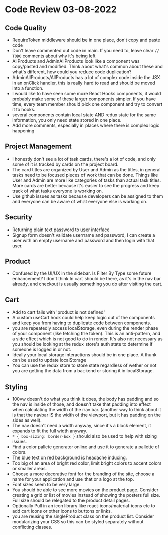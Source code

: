 # Code Review 03-08-2022

## Code Quality

- RequireToken middleware should be in one place, don't copy and paste code
- Don't leave commented out code in main. If you need to, leave clear `// TODO` comments about why it's being left
- AllProducts and AdminAllProducts look like a component was copy/pasted and modified. Think about what's common about these and what's different, how could you reduce code duplication?
- AdminAllProducts/AllProducts has a lot of complex code inside the JSX in an onClick handler, this is really hard to read and should be moved into a function.
- I would like to have seen some more React Hooks components, it would probably make some of these larger components simpler. If you have time, every team member should pick one component and try to convert it to hooks.
- several components contain local state AND redux state for the same information, you only need state stored in one place.
- Add more comments, especially in places where there is complex logic happening

## Project Management

- I honestly don't see a lot of task cards, there's a lot of code, and only some of it is tracked by cards on the project board.
- The card titles are organized by User and Admin as the titles, in general tasks need to be focused pieces of work that can be done. Things like User and Admin are more like categories of tasks than actual task titles. More cards are better because it's easier to see the progress and keep track of what tasks everyone is working on.
- Use github issues as tasks because developers can be assigned to them and everyone can be aware of what everyone else is working on.

## Security

- Returning plain text password to user interface
- Signup form doesn't validate username and password, I can create a user with an empty username and password and then login with that user.

## Product

- Confused by the UI/UX in the sidebar. Is Filter By Type some future enhancement? I don't think In cart should be there, as it's in the nav bar already, and checkout is usually something you do after visiting the cart.

## Cart

- Add to cart fails with 'product is not defined'
- A custom useCart hook could help keep logic out of the components and keep
  you from having to duplicate code between components.
- you are repeatedly access localStorage, even during the render phase of your component (like fetching the token). This is an anti-pattern, and a side effect which is not good to do in render. It's also not necessary as you should be looking at the redux store's auth state to determine if someone is logged in or not.
- Ideally your local storage interactions should be in one place. A thunk can be used to update localStorage
- You can use the redux store to store state regardless of wether or not you are getting the data from a backend or storing it in localStorage.

## Styling

- 100vw doesn't do what you think it does, the body has padding and so the nav is inside of those, and doesn't take that padding into effect when calculating the width of the nav bar. (another way to think about it is that the navbar IS the width of the viewport, but it has padding on the sides as well).
- The nav doesn't need a width anyway, since it's a block element, it expands to fit the full width anyway.
- `* { box-sizing: border-box }` should also be used to help with sizing issues.
- Find a color pallete generator online and use it to generate a pallette of colors.
- The blue text on red background is headache inducing.
- Too big of an area of bright red color, limit bright colors to accent colors or smaller areas.
- Choose a more decorative font for the branding of the site, choose a name for your application and use that or a logo at the top.
- Font sizes seem to be very large.
- You should be able to see more movies on the product page. Consider creating a grid or list of movies instead of showing the posters full size. Full size should be relegated to the product detail pages.
- Optionally Pull in an icon library like react-icons/material-icons etc to add cart icons or other icons to buttons or links.
- you are reusing the singleProduct class on the product list. Consider modularizing your CSS so this can be styled separately without conflicting classes.
